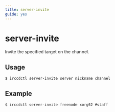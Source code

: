 ```yaml
---
title: server-invite
guide: yes
---
```


# server-invite

Invite the specified target on the channel.

## Usage

```nohighlight
$ irccdctl server-invite server nickname channel
```

## Example

```nohighlight
$ irccdctl server-invite freenode xorg62 #staff
```
